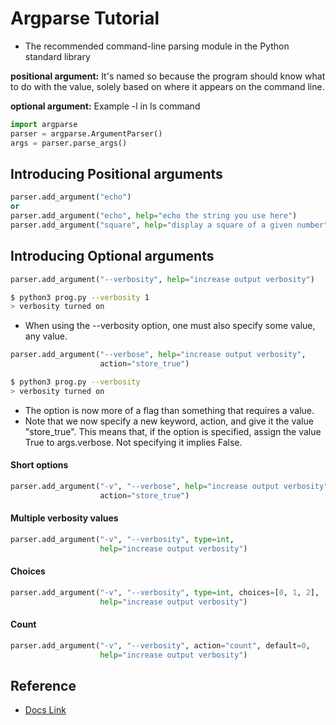 # Argparse Tutorial
* The recommended command-line parsing module in the Python standard library

**positional argument:** It's named so because the program should know what to do with the value, solely based on where it appears on the command line.

**optional argument:** Example -l in ls command

```python
import argparse
parser = argparse.ArgumentParser()
args = parser.parse_args()
```

## Introducing Positional arguments

```python
parser.add_argument("echo")
or
parser.add_argument("echo", help="echo the string you use here")
parser.add_argument("square", help="display a square of a given number", type=int)
```
## Introducing Optional arguments

```python
parser.add_argument("--verbosity", help="increase output verbosity")
```

```sh
$ python3 prog.py --verbosity 1
> verbosity turned on
```

* When using the --verbosity option, one must also specify some value, any value.

```python
parser.add_argument("--verbose", help="increase output verbosity",
                    action="store_true")
```

```sh
$ python3 prog.py --verbosity
> verbosity turned on
```

* The option is now more of a flag than something that requires a value.
* Note that we now specify a new keyword, action, and give it the value "store_true". This means that, if the option is specified, assign the value True to args.verbose. Not specifying it implies False.

#### Short options

```python
parser.add_argument("-v", "--verbose", help="increase output verbosity",
                    action="store_true")
```

#### Multiple verbosity values

```python
parser.add_argument("-v", "--verbosity", type=int,
                    help="increase output verbosity")
```

#### Choices

```python
parser.add_argument("-v", "--verbosity", type=int, choices=[0, 1, 2],
                    help="increase output verbosity")
```

#### Count

```python
parser.add_argument("-v", "--verbosity", action="count", default=0,
                    help="increase output verbosity")
```

## Reference
* [Docs Link](https://docs.python.org/3/howto/argparse.html)
